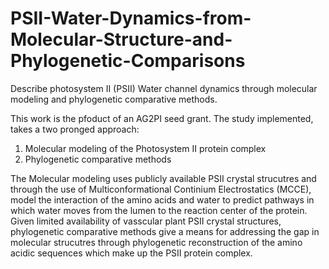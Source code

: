 # PSII-Water-Dynamics-from-Molecular-Structure-and-Phylogenetic-Comparisons
Describe photosystem II (PSII) Water channel dynamics through molecular modeling and phylogenetic comparative methods.

This work is the pfoduct of an AG2PI seed grant.
The study implemented, takes a two pronged approach:
  1) Molecular modeling of the Photosystem II protein complex
  2) Phylogenetic comparative methods

The Molecular modeling uses publicly available PSII crystal strucutres and through the use of Multiconformational Continium Electrostatics (MCCE), model the interaction of the amino acids and water to predict pathways in which water moves from the lumen to the reaction center of the protein. Given limited availability of vasscular plant PSII crystal structures, phylogenetic comparative methods give a means for addressing the gap in molecular strucutres through phylogenetic reconstruction of the amino acidic sequences which make up the PSII protein complex. 

